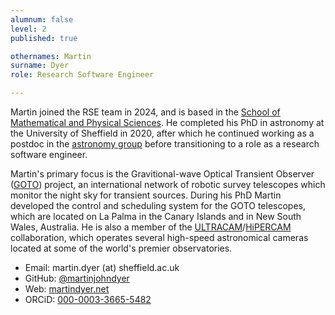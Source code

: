 ```yaml
---
alumnum: false
level: 2
published: true

othernames: Martin
surname: Dyer
role: Research Software Engineer

---
```


Martin joined the RSE team in 2024, and is based in the [School of Mathematical and Physical Sciences](https://www.sheffield.ac.uk/mps). He completed his PhD in astronomy at the University of Sheffield in 2020, after which he continued working as a postdoc in the [astronomy group](https://www.sheffield.ac.uk/mps/research/physics/astrophysics) before transitioning to a role as a research software engineer.

Martin's primary focus is the Gravitional-wave Optical Transient Observer ([GOTO](https://goto-observatory.org/)) project, an international network of robotic survey telescopes which monitor the night sky for transient sources. During his PhD Martin developed the control and scheduling system for the GOTO telescopes, which are located on La Palma in the Canary Islands and in New South Wales, Australia. He is also a member of the [ULTRACAM](http://www.vikdhillon.staff.shef.ac.uk/ultracam/index.html)/[HiPERCAM](http://www.vikdhillon.staff.shef.ac.uk/hipercam/) collaboration, which operates several high-speed astronomical cameras located at some of the world's premier observatories.

* Email: martin.dyer (at) sheffield.ac.uk
* GitHub: [@martinjohndyer](https://github.com/martinjohndyer)
* Web: [martindyer.net](https://martindyer.net/)
* ORCiD: [000-0003-3665-5482](https://orcid.org/0000-0003-3665-5482)
